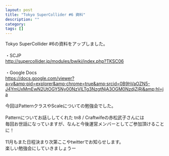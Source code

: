 ```yaml
---
layout: post
title: "Tokyo SuperCollider #6 資料"
description: ""
category: 
tags: []
---
```

 

Tokyo SuperCollider #6の資料をアップしました。<br /><br />・SCJP<br /><a href="http://supercollider.jp/modules/bwiki/index.php?TKSC06">http://supercollider.jp/modules/bwiki/index.php?TKSC06</a><br /><br />・Google Docs<br /><a href="https://docs.google.com/viewer?a=v&amp;pid=explorer&amp;chrome=true&amp;srcid=0B9hVaOZN5-J4YmUxMmEwN2UtOGY5Ny00NzVlLTg3NzgtNjA3OGM0NzdjZjRj&amp;hl=ja">https://docs.google.com/viewer?a=v&amp;pid=explorer&amp;chrome=true&amp;srcid=0B9hVaOZN5-J4YmUxMmEwN2UtOGY5Ny00NzVlLTg3NzgtNjA3OGM0NzdjZjRj&amp;hl=ja</a><br /><br />今回はPatternクラスやScaleについての勉強会でした。<br /><br />Patternについてお話ししてくれた tn8 / Craftwifeの赤松武子さんには<br />毎回お世話になっていますが、なんと今後運営メンバーとしてご参加頂けることに！<br /><br />11月もまた日程決まり次第ここやtwitterでお知らせします。<br />楽しい勉強会にしていきましょうー<br /><br /><br />

